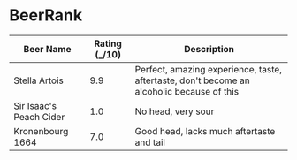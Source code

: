 # BeerRank

|Beer Name| Rating (_/10) | Description |
|---------|-------------|---------------|
|Stella Artois| 9.9 | Perfect, amazing experience, taste, aftertaste, don't become an alcoholic because of this |
|Sir Isaac's Peach Cider | 1.0 | No head, very sour |
|Kronenbourg 1664 | 7.0 | Good head, lacks much aftertaste and tail |
